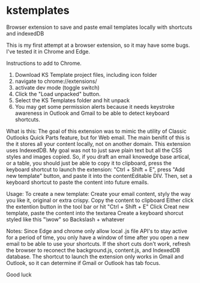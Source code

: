 # kstemplates
Browser extension to save and paste email templates locally with shortcuts and indexedDB

This is my first attempt at a browser extension, so it may have some bugs. I've tested it in Chrome and Edge. 

Instructions to add to Chrome. 
1. Download KS Template project files, including icon folder
2.  navigate to chrome://extensions/
3.  activate dev mode (toggle switch)
4.  Click the "Load unpacked" button.
5.  Select the KS Templates folder and hit unpack
6.  You may get some permission alerts because it needs keystroke awareness in Outlook and Gmail to be able to detect keyboard shortcuts.

What is this:
The goal of this extension was to mimic the utility of Classic Outlooks Quick Parts feature, but for Web email. The main benifit of this is the it stores all your content locally, not on another domain. This extension uses IndexedDB.
My goal was not to just save plain text but all the CSS styles and images copied. So, if you draft an email knowedge base artical, or a table, you should just be able to copy it to clipboard, press the keyboard shortcut to launch the extension:
"Ctrl + Shift + E", press "Add new template" button, and paste it into the contentEditable DIV. Then, set a keyboard shortcut to paste the content into future emails. 

Usage:
To create a new template:
Create your email content, styly the way you like it, original or extra crispy. 
Copy the content to clipboard
Either click the extention button in the tool bar or hit "Ctrl + Shift + E"
Click Creat new template, paste the content into the textarea
Create a keyboard shorcut styled like this "\wow" so Backslash + whatever

Notes:
Since Edge and chrome only allow local .js file API's to stay active for a period of time, you only have a window of time after you open a new email to be able to use your shortcuts. If the short cuts don't work, refresh the browser to reconect the background.js, content.js, and IndexedDB database. 
The shortcut to launch the extension only works in Gmail and Outlook, so it can determine if Gmail or Outlook has tab focus. 

Good luck
